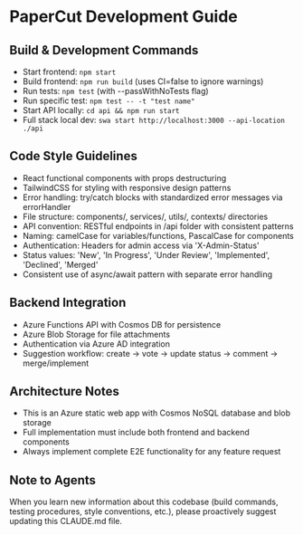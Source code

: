 # PaperCut Development Guide

## Build & Development Commands
- Start frontend: `npm start`
- Build frontend: `npm run build` (uses CI=false to ignore warnings)
- Run tests: `npm test` (with --passWithNoTests flag)
- Run specific test: `npm test -- -t "test name"` 
- Start API locally: `cd api && npm run start`
- Full stack local dev: `swa start http://localhost:3000 --api-location ./api`

## Code Style Guidelines
- React functional components with props destructuring
- TailwindCSS for styling with responsive design patterns 
- Error handling: try/catch blocks with standardized error messages via errorHandler
- File structure: components/, services/, utils/, contexts/ directories
- API convention: RESTful endpoints in /api folder with consistent patterns
- Naming: camelCase for variables/functions, PascalCase for components
- Authentication: Headers for admin access via 'X-Admin-Status'
- Status values: 'New', 'In Progress', 'Under Review', 'Implemented', 'Declined', 'Merged'
- Consistent use of async/await pattern with separate error handling

## Backend Integration
- Azure Functions API with Cosmos DB for persistence
- Azure Blob Storage for file attachments
- Authentication via Azure AD integration
- Suggestion workflow: create → vote → update status → comment → merge/implement

## Architecture Notes
- This is an Azure static web app with Cosmos NoSQL database and blob storage
- Full implementation must include both frontend and backend components
- Always implement complete E2E functionality for any feature request

## Note to Agents
When you learn new information about this codebase (build commands, testing procedures, style conventions, etc.), please proactively suggest updating this CLAUDE.md file.